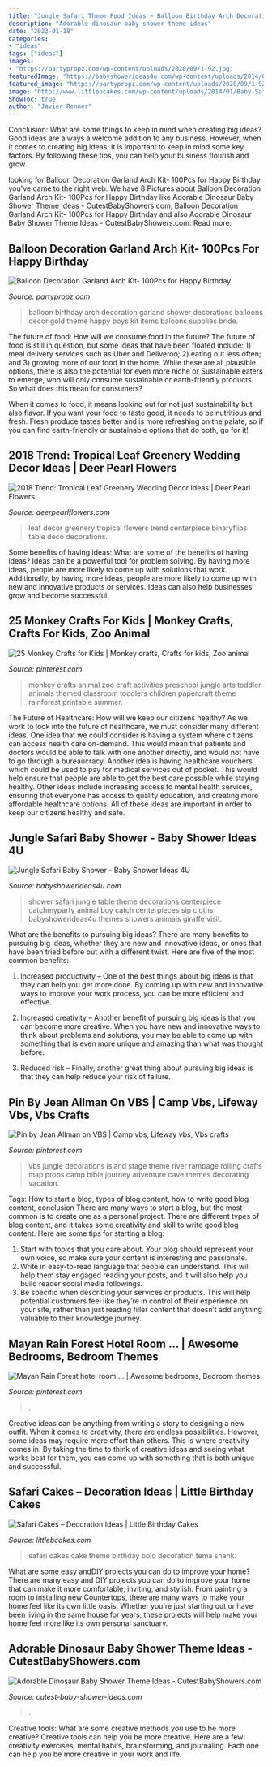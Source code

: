 ```yaml
---
title: "Jungle Safari Theme Food Ideas ~ Balloon Birthday Arch Decoration Garland Shower Decorations Balloons Decor Gold Theme Happy Boys Kit Items Baloons Supplies Bride"
description: "Adorable dinosaur baby shower theme ideas"
date: "2023-01-18"
categories:
- "ideas"
tags: ["ideas"]
images:
- "https://partypropz.com/wp-content/uploads/2020/09/1-92.jpg"
featuredImage: "https://babyshowerideas4u.com/wp-content/uploads/2014/04/Jungle-Safari-Baby-Shower-setting.jpg"
featured_image: "https://partypropz.com/wp-content/uploads/2020/09/1-92.jpg"
image: "http://www.littlebcakes.com/wp-content/uploads/2014/01/Baby-Safari-Cakes.jpg"
ShowToc: true
author: "Javier Renner"
---
```



Conclusion: What are some things to keep in mind when creating big ideas?
Good ideas are always a welcome addition to any business. However, when it comes to creating big ideas, it is important to keep in mind some key factors. By following these tips, you can help your business flourish and grow.

	

		
looking for Balloon Decoration Garland Arch Kit- 100Pcs for Happy Birthday you've came to the right web. We have 8 Pictures about Balloon Decoration Garland Arch Kit- 100Pcs for Happy Birthday like Adorable Dinosaur Baby Shower Theme Ideas - CutestBabyShowers.com, Balloon Decoration Garland Arch Kit- 100Pcs for Happy Birthday and also Adorable Dinosaur Baby Shower Theme Ideas - CutestBabyShowers.com. Read more:
		
    
## Balloon Decoration Garland Arch Kit- 100Pcs For Happy Birthday

<img loading=lazy src="https://partypropz.com/wp-content/uploads/2020/09/1-92.jpg" onerror="this.onerror=null;this.src='https://tse4.mm.bing.net/th?id=OIP.AZ1Eh9GA7zhBo9wMQAfg_wHaHa&amp;pid=15.1';" alt="Balloon Decoration Garland Arch Kit- 100Pcs for Happy Birthday">

_Source: partypropz.com_

>balloon birthday arch decoration garland shower decorations balloons decor gold theme happy boys kit items baloons supplies bride. 

	

The future of food: How will we consume food in the future?
The future of food is still in question, but some ideas that have been floated include: 1) meal delivery services such as Uber and Deliveroo; 2) eating out less often; and 3) growing more of our food in the home. 
While these are all plausible options, there is also the potential for even more niche or Sustainable eaters to emerge, who will only consume sustainable or earth-friendly products. So what does this mean for consumers? 

When it comes to food, it means looking out for not just sustainability but also flavor. If you want your food to taste good, it needs to be nutritious and fresh. Fresh produce tastes better and is more refreshing on the palate, so if you can find earth-friendly or sustainable options that do both, go for it!

    
## 2018 Trend: Tropical Leaf Greenery Wedding Decor Ideas | Deer Pearl Flowers

<img loading=lazy src="http://www.deerpearlflowers.com/wp-content/uploads/2016/12/green-elephant-leaf-wedding-centerpiece-via-Binaryflips-Photography.jpg" onerror="this.onerror=null;this.src='https://tse1.mm.bing.net/th?id=OIP.bJfphH-NmWHfBsgI7GUyOgHaLH&amp;pid=15.1';" alt="2018 Trend: Tropical Leaf Greenery Wedding Decor Ideas | Deer Pearl Flowers">

_Source: deerpearlflowers.com_

>leaf decor greenery tropical flowers trend centerpiece binaryflips table deco decorations. 

	

Some benefits of having ideas: What are some of the benefits of having ideas?
Ideas can be a powerful tool for problem solving. By having more ideas, people are more likely to come up with solutions that work. Additionally, by having more ideas, people are more likely to come up with new and innovative products or services. Ideas can also help businesses grow and become successful.

    
## 25 Monkey Crafts For Kids | Monkey Crafts, Crafts For Kids, Zoo Animal

<img loading=lazy src="https://i.pinimg.com/736x/20/c3/21/20c32100f2d5bdbada25f651302362a9.jpg" onerror="this.onerror=null;this.src='https://tse1.mm.bing.net/th?id=OIP.ethufM8gWXlXUzzeG_DO3AHaO0&amp;pid=15.1';" alt="25 Monkey Crafts for Kids | Monkey crafts, Crafts for kids, Zoo animal">

_Source: pinterest.com_

>monkey crafts animal zoo craft activities preschool jungle arts toddler animals themed classroom toddlers children papercraft theme rainforest printable summer. 

	

The Future of Healthcare: How will we keep our citizens healthy?
As we work to look into the future of healthcare, we must consider many different ideas. One idea that we could consider is having a system where citizens can access health care on-demand. This would mean that patients and doctors would be able to talk with one another directly, and would not have to go through a bureaucracy. Another idea is having healthcare vouchers which could be used to pay for medical services out of pocket. This would help ensure that people are able to get the best care possible while staying healthy. Other ideas include increasing access to mental health services, ensuring that everyone has access to quality education, and creating more affordable healthcare options. All of these ideas are important in order to keep our citizens healthy and safe.

    
## Jungle Safari Baby Shower - Baby Shower Ideas 4U

<img loading=lazy src="https://babyshowerideas4u.com/wp-content/uploads/2014/04/Jungle-Safari-Baby-Shower-setting.jpg" onerror="this.onerror=null;this.src='https://tse4.mm.bing.net/th?id=OIP.Z4dIdQ8hT70vkiE5iFJAVQHaFh&amp;pid=15.1';" alt="Jungle Safari Baby Shower - Baby Shower Ideas 4U">

_Source: babyshowerideas4u.com_

>shower safari jungle table theme decorations centerpiece catchmyparty animal boy catch centerpieces sip cloths babyshowerideas4u themes showers animals giraffe visit. 

	

What are the benefits to pursuing big ideas?
There are many benefits to pursuing big ideas, whether they are new and innovative ideas, or ones that have been tried before but with a different twist. Here are five of the most common benefits:
1. Increased productivity – One of the best things about big ideas is that they can help you get more done. By coming up with new and innovative ways to improve your work process, you can be more efficient and effective.

2. Increased creativity – Another benefit of pursuing big ideas is that you can become more creative. When you have new and innovative ways to think about problems and solutions, you may be able to come up with something that is even more unique and amazing than what was thought before.

3. Reduced risk – Finally, another great thing about pursuing big ideas is that they can help reduce your risk of failure.

    
## Pin By Jean Allman On VBS | Camp Vbs, Lifeway Vbs, Vbs Crafts

<img loading=lazy src="https://i.pinimg.com/736x/a2/08/50/a20850281f60232ea6fa249a398765e0.jpg" onerror="this.onerror=null;this.src='https://tse1.mm.bing.net/th?id=OIP.XuzN8MYXkypAmXxzjT6fGAHaHa&amp;pid=15.1';" alt="Pin by Jean Allman on VBS | Camp vbs, Lifeway vbs, Vbs crafts">

_Source: pinterest.com_

>vbs jungle decorations island stage theme river rampage rolling crafts map props camp bible journey adventure cave themes decorating vacation. 

	

Tags: How to start a blog, types of blog content, how to write good blog content, conclusion
There are many ways to start a blog, but the most common is to create one as a personal project. There are different types of blog content, and it takes some creativity and skill to write good blog content. Here are some tips for starting a blog:
1. Start with topics that you care about. Your blog should represent your own voice, so make sure your content is interesting and passionate.
2. Write in easy-to-read language that people can understand. This will help them stay engaged reading your posts, and it will also help you build reader social media followings.
3. Be specific when describing your services or products. This will help potential customers feel like they’re in control of their experience on your site, rather than just reading filler content that doesn’t add anything valuable to their knowledge journey. 

    
## Mayan Rain Forest Hotel Room … | Awesome Bedrooms, Bedroom Themes

<img loading=lazy src="https://i.pinimg.com/originals/f4/21/ff/f421ff39a55016b8db724400e214458b.jpg" onerror="this.onerror=null;this.src='https://tse3.mm.bing.net/th?id=OIP.HnXZi-IKKl5IaK5x_X0sqQHaLS&amp;pid=15.1';" alt="Mayan Rain Forest hotel room … | Awesome bedrooms, Bedroom themes">

_Source: pinterest.com_

>. 

	

Creative ideas can be anything from writing a story to designing a new outfit. When it comes to creativity, there are endless possibilities. However, some ideas may require more effort than others. This is where creativity comes in. By taking the time to think of creative ideas and seeing what works best for them, you can come up with something that is both unique and successful.

    
## Safari Cakes – Decoration Ideas | Little Birthday Cakes

<img loading=lazy src="http://www.littlebcakes.com/wp-content/uploads/2014/01/Baby-Safari-Cakes.jpg" onerror="this.onerror=null;this.src='https://tse2.mm.bing.net/th?id=OIP.LXyC_m789VZrx3beia89RQHaKY&amp;pid=15.1';" alt="Safari Cakes – Decoration Ideas | Little Birthday Cakes">

_Source: littlebcakes.com_

>safari cakes cake theme birthday bolo decoration tema shank. 

	

What are some easy andDIY projects you can do to improve your home?
There are many easy and DIY projects you can do to improve your home that can make it more comfortable, inviting, and stylish. From painting a room to installing new Countertops, there are many ways to make your home feel like its own little oasis. Whether you're just starting out or have been living in the same house for years, these projects will help make your home feel more like its own personal sanctuary.

    
## Adorable Dinosaur Baby Shower Theme Ideas - CutestBabyShowers.com

<img loading=lazy src="https://www.cutest-baby-shower-ideas.com/images/dinosaurbabyshowerdecor.jpg" onerror="this.onerror=null;this.src='https://tse1.mm.bing.net/th?id=OIP.B6zo3k43xERcbbo2qeJqugHaJ4&amp;pid=15.1';" alt="Adorable Dinosaur Baby Shower Theme Ideas - CutestBabyShowers.com">

_Source: cutest-baby-shower-ideas.com_

>. 

	

Creative tools: What are some creative methods you use to be more creative?
Creative tools can help you be more creative. Here are a few: creativity exercises, mental habits, brainstorming, and journaling. Each one can help you be more creative in your work and life.

